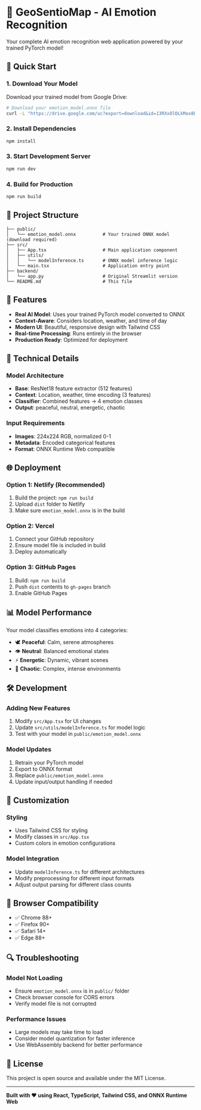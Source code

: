 # 🧠 GeoSentioMap - AI Emotion Recognition

Your complete AI emotion recognition web application powered by your trained PyTorch model!

## 🚀 Quick Start

### 1. Download Your Model
Download your trained model from Google Drive:
```bash
# Download your emotion_model.onnx file
curl -L "https://drive.google.com/uc?export=download&id=13RXxOlOLkMox8Ehqct8EE3l84qrYM-RB" -o public/emotion_model.onnx
```

### 2. Install Dependencies
```bash
npm install
```

### 3. Start Development Server
```bash
npm run dev
```

### 4. Build for Production
```bash
npm run build
```

## 📁 Project Structure

```
├── public/
│   └── emotion_model.onnx          # Your trained ONNX model (download required)
├── src/
│   ├── App.tsx                     # Main application component
│   ├── utils/
│   │   └── modelInference.ts       # ONNX model inference logic
│   └── main.tsx                    # Application entry point
├── backend/
│   └── app.py                      # Original Streamlit version
└── README.md                       # This file
```

## 🎯 Features

- **Real AI Model**: Uses your trained PyTorch model converted to ONNX
- **Context-Aware**: Considers location, weather, and time of day
- **Modern UI**: Beautiful, responsive design with Tailwind CSS
- **Real-time Processing**: Runs entirely in the browser
- **Production Ready**: Optimized for deployment

## 🔧 Technical Details

### Model Architecture
- **Base**: ResNet18 feature extractor (512 features)
- **Context**: Location, weather, time encoding (3 features)
- **Classifier**: Combined features → 4 emotion classes
- **Output**: peaceful, neutral, energetic, chaotic

### Input Requirements
- **Images**: 224x224 RGB, normalized 0-1
- **Metadata**: Encoded categorical features
- **Format**: ONNX Runtime Web compatible

## 🌐 Deployment

### Option 1: Netlify (Recommended)
1. Build the project: `npm run build`
2. Upload `dist` folder to Netlify
3. Make sure `emotion_model.onnx` is in the build

### Option 2: Vercel
1. Connect your GitHub repository
2. Ensure model file is included in build
3. Deploy automatically

### Option 3: GitHub Pages
1. Build: `npm run build`
2. Push `dist` contents to `gh-pages` branch
3. Enable GitHub Pages

## 📊 Model Performance

Your model classifies emotions into 4 categories:
- 🕊️ **Peaceful**: Calm, serene atmospheres
- 👁️ **Neutral**: Balanced emotional states  
- ⚡ **Energetic**: Dynamic, vibrant scenes
- 🌊 **Chaotic**: Complex, intense environments

## 🛠️ Development

### Adding New Features
1. Modify `src/App.tsx` for UI changes
2. Update `src/utils/modelInference.ts` for model logic
3. Test with your model in `public/emotion_model.onnx`

### Model Updates
1. Retrain your PyTorch model
2. Export to ONNX format
3. Replace `public/emotion_model.onnx`
4. Update input/output handling if needed

## 🎨 Customization

### Styling
- Uses Tailwind CSS for styling
- Modify classes in `src/App.tsx`
- Custom colors in emotion configurations

### Model Integration
- Update `modelInference.ts` for different architectures
- Modify preprocessing for different input formats
- Adjust output parsing for different class counts

## 📱 Browser Compatibility

- ✅ Chrome 88+
- ✅ Firefox 90+
- ✅ Safari 14+
- ✅ Edge 88+

## 🔍 Troubleshooting

### Model Not Loading
- Ensure `emotion_model.onnx` is in `public/` folder
- Check browser console for CORS errors
- Verify model file is not corrupted

### Performance Issues
- Large models may take time to load
- Consider model quantization for faster inference
- Use WebAssembly backend for better performance

## 📄 License

This project is open source and available under the MIT License.

---

**Built with ❤️ using React, TypeScript, Tailwind CSS, and ONNX Runtime Web**